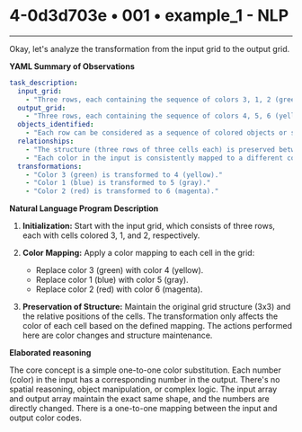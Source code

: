 # 4-0d3d703e • 001 • example_1 - NLP

---
Okay, let's analyze the transformation from the input grid to the output grid.

**YAML Summary of Observations**

```yaml
task_description:
  input_grid:
    - "Three rows, each containing the sequence of colors 3, 1, 2 (green, blue, red)."
  output_grid:
    - "Three rows, each containing the sequence of colors 4, 5, 6 (yellow, gray, magenta)."
  objects_identified:
    - "Each row can be considered as a sequence of colored objects or simply individual colored cells."
  relationships:
    - "The structure (three rows of three cells each) is preserved between input and output."
    - "Each color in the input is consistently mapped to a different color in the output."
  transformations:
    - "Color 3 (green) is transformed to 4 (yellow)."
    - "Color 1 (blue) is transformed to 5 (gray)."
    - "Color 2 (red) is transformed to 6 (magenta)."
```

**Natural Language Program Description**

1.  **Initialization:** Start with the input grid, which consists of three rows, each with cells colored 3, 1, and 2, respectively.

2.  **Color Mapping:** Apply a color mapping to each cell in the grid:
    *   Replace color 3 (green) with color 4 (yellow).
    *   Replace color 1 (blue) with color 5 (gray).
    *   Replace color 2 (red) with color 6 (magenta).

3.  **Preservation of Structure:** Maintain the original grid structure (3x3) and the relative positions of the cells. The transformation only affects the color of each cell based on the defined mapping. The actions performed here are color changes and structure maintenance.

**Elaborated reasoning**

The core concept is a simple one-to-one color substitution. Each number (color) in the input has a corresponding number in the output. There's no spatial reasoning, object manipulation, or complex logic. The input array and output array maintain the exact same shape, and the numbers are directly changed. There is a one-to-one mapping between the input and output color codes.

